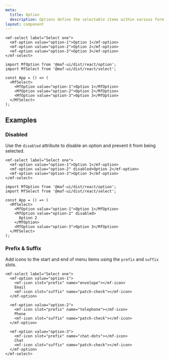 ```yaml
---
meta:
  title: Option
  description: Options define the selectable items within various form controls such as select.
layout: component
---
```


```html:preview
<mf-select label="Select one">
  <mf-option value="option-1">Option 1</mf-option>
  <mf-option value="option-2">Option 2</mf-option>
  <mf-option value="option-3">Option 3</mf-option>
</mf-select>
```

```jsx:react
import MfOption from '@maf-ui/dist/react/option';
import MfSelect from '@maf-ui/dist/react/select';

const App = () => (
  <MfSelect>
    <MfOption value="option-1">Option 1</MfOption>
    <MfOption value="option-2">Option 2</MfOption>
    <MfOption value="option-3">Option 3</MfOption>
  </MfSelect>
);
```

## Examples

### Disabled

Use the `disabled` attribute to disable an option and prevent it from being selected.

```html:preview
<mf-select label="Select one">
  <mf-option value="option-1">Option 1</mf-option>
  <mf-option value="option-2" disabled>Option 2</mf-option>
  <mf-option value="option-3">Option 3</mf-option>
</mf-select>
```

```jsx:react
import MfOption from '@maf-ui/dist/react/option';
import MfSelect from '@maf-ui/dist/react/select';

const App = () => (
  <MfSelect>
    <MfOption value="option-1">Option 1</MfOption>
    <MfOption value="option-2" disabled>
      Option 2
    </MfOption>
    <MfOption value="option-3">Option 3</MfOption>
  </MfSelect>
);
```

### Prefix & Suffix

Add icons to the start and end of menu items using the `prefix` and `suffix` slots.

```html:preview
<mf-select label="Select one">
  <mf-option value="option-1">
    <mf-icon slot="prefix" name="envelope"></mf-icon>
    Email
    <mf-icon slot="suffix" name="patch-check"></mf-icon>
  </mf-option>

  <mf-option value="option-2">
    <mf-icon slot="prefix" name="telephone"></mf-icon>
    Phone
    <mf-icon slot="suffix" name="patch-check"></mf-icon>
  </mf-option>

  <mf-option value="option-3">
    <mf-icon slot="prefix" name="chat-dots"></mf-icon>
    Chat
    <mf-icon slot="suffix" name="patch-check"></mf-icon>
  </mf-option>
</mf-select>
```
